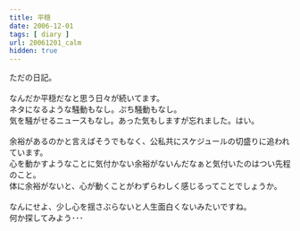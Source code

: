 ```yaml
---
title: 平穏
date: 2006-12-01
tags: [ diary ]
url: 20061201_calm
hidden: true
---
```

ただの日記。<br />
<br />
なんだか平穏だなと思う日々が続いてます。<br />
ネタになるような騒動もなし。ぷち騒動もなし。<br />
気を騒がせるニュースもなし。あった気もしますが忘れました。はい。<br />
<br />
余裕があるのかと言えばそうでもなく、公私共にスケジュールの切盛りに追われています。<br />
心を動かすようなことに気付かない余裕がないんだなぁと気付いたのはつい先程のこと。<br />
体に余裕がないと、心が動くことがわずらわしく感じるってことでしょうか。<br />
<br />
なんにせよ、少し心を揺さぶらないと人生面白くないみたいですね。<br />
何か探してみよう･･･
